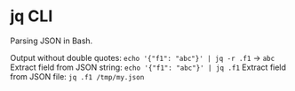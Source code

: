 # jq CLI
Parsing JSON in Bash.

Output without double quotes: `echo '{"f1": "abc"}' | jq -r .f1` -> `abc`
Extract field from JSON string: `echo '{"f1": "abc"}' | jq .f1`
Extract field from JSON file: `jq .f1 /tmp/my.json`
